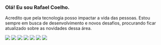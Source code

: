 ### Olá! Eu sou Rafael Coelho.<br>
Acredito que pela tecnologia posso impactar a vida das pessoas. Estou sempre em busca de desenvolvimento e novos
 desafios, procurando ficar atualizado sobre as novidades dessa área.

![](https://img.shields.io/badge/HTML5-E34F26?style=for-the-badge&logo=html5&logoColor=white)
![](	https://img.shields.io/badge/CSS3-1572B6?style=for-the-badge&logo=css3&logoColor=white)
![](https://img.shields.io/badge/JavaScript-F7DF1E?style=for-the-badge&logo=javascript&logoColor=black)
![](https://img.shields.io/badge/Node.js-43853D?style=for-the-badge&logo=node.js&logoColor=white)
![](https://img.shields.io/badge/Java-ED8B00?style=for-the-badge&logo=java&logoColor=white)
![](https://img.shields.io/badge/Bootstrap-563D7C?style=for-the-badge&logo=bootstrap&logoColor=white)
![](https://img.shields.io/badge/MongoDB-4EA94B?style=for-the-badge&logo=mongodb&logoColor=white)
